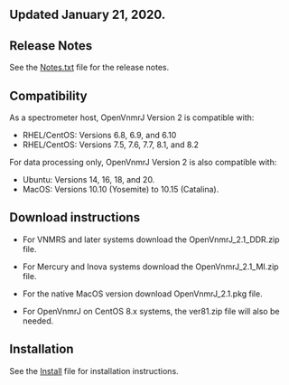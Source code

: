 ## Updated January 21, 2020.

## Release Notes
See the [Notes.txt](../../blob/master/Notes.txt) file for the release notes.

## Compatibility
As a spectrometer host, OpenVnmrJ Version 2 is compatible with:
- RHEL/CentOS: Versions 6.8, 6.9, and 6.10
- RHEL/CentOS: Versions 7.5, 7.6, 7.7, 8.1, and 8.2

For data processing only, OpenVnmrJ Version 2 is also compatible with:
- Ubuntu: Versions 14, 16, 18, and 20.
- MacOS: Versions 10.10 (Yosemite) to 10.15 (Catalina).

## Download instructions
- For VNMRS and later systems download the OpenVnmrJ_2.1_DDR.zip file.
- For Mercury and Inova systems download the OpenVnmrJ_2.1_MI.zip file.
- For the native MacOS version download OpenVnmrJ_2.1.pkg file.

- For OpenVnmrJ on CentOS 8.x systems, the ver81.zip file will also be needed.

## Installation
See the [Install](../../blob/master/Install.md) file for installation instructions.

